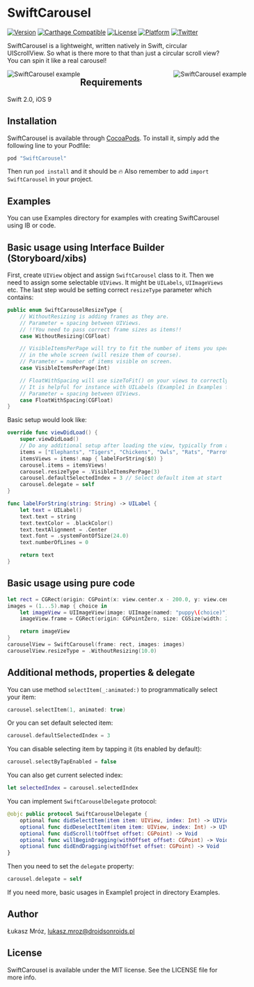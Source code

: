 # SwiftCarousel

[![Version](https://img.shields.io/cocoapods/v/SwiftCarousel.svg?style=flat)](http://cocoapods.org/pods/SwiftCarousel)
[![Carthage Compatible](https://img.shields.io/badge/Carthage-compatible-4BC51D.svg?style=flat)](https://github.com/Carthage/Carthage)
[![License](https://img.shields.io/cocoapods/l/SwiftCarousel.svg?style=flat)](http://cocoapods.org/pods/SwiftCarousel)
[![Platform](https://img.shields.io/cocoapods/p/SwiftCarousel.svg?style=flat)](http://cocoapods.org/pods/SwiftCarousel)
[![Twitter](https://img.shields.io/badge/twitter-@thesunshinejr-blue.svg?style=flat)](https://twitter.com/thesunshinejr)

SwiftCarousel is a lightweight, written natively in Swift, circular UIScrollView.
So what is there more to that than just a circular scroll view? You can spin it like a real carousel!

<p align="center">
<div style="width: 550px;margin: 0 auto;">
<img src="https://media.giphy.com/media/13AYJc6zZ870re/giphy.gif" alt="SwiftCarousel example" style="float: left;">
<img src="https://media.giphy.com/media/Mv8KJ3qxspXy0/giphy.gif" alt="SwiftCarousel example" style="float: right;">
</div>
</p>

## Requirements

Swift 2.0, iOS 9

## Installation

SwiftCarousel is available through [CocoaPods](http://cocoapods.org). To install
it, simply add the following line to your Podfile:

```ruby
pod "SwiftCarousel"
```

Then run `pod install` and it should be 🔥
Also remember to add `import SwiftCarousel` in your project.

## Examples
You can use Examples directory for examples with creating SwiftCarousel using IB or code.

## Basic usage using Interface Builder (Storyboard/xibs)

First, create `UIView` object and assign `SwiftCarousel` class to it.
Then we need to assign some selectable `UIViews`. It might be `UILabels`, `UIImageViews` etc.
The last step would be setting correct `resizeType` parameter which contains:

```swift
public enum SwiftCarouselResizeType {
    // WithoutResizing is adding frames as they are.
    // Parameter = spacing between UIViews.
    // !!You need to pass correct frame sizes as items!!
    case WithoutResizing(CGFloat)

    // VisibleItemsPerPage will try to fit the number of items you specify
    // in the whole screen (will resize them of course).
    // Parameter = number of items visible on screen.
    case VisibleItemsPerPage(Int)

    // FloatWithSpacing will use sizeToFit() on your views to correctly place images
    // It is helpful for instance with UILabels (Example1 in Examples folder).
    // Parameter = spacing between UIViews.
    case FloatWithSpacing(CGFloat)
}
```

Basic setup would look like:

```swift
override func viewDidLoad() {
    super.viewDidLoad()
    // Do any additional setup after loading the view, typically from a nib.
    items = ["Elephants", "Tigers", "Chickens", "Owls", "Rats", "Parrots", "Snakes"]
    itemsViews = items!.map { labelForString($0) }
    carousel.items = itemsViews!
    carousel.resizeType = .VisibleItemsPerPage(3)
    carousel.defaultSelectedIndex = 3 // Select default item at start
    carousel.delegate = self
}

func labelForString(string: String) -> UILabel {
    let text = UILabel()
    text.text = string
    text.textColor = .blackColor()
    text.textAlignment = .Center
    text.font = .systemFontOfSize(24.0)
    text.numberOfLines = 0

    return text
}
```

## Basic usage using pure code

```swift
let rect = CGRect(origin: CGPoint(x: view.center.x - 200.0, y: view.center.y - 100.0), size: CGSize(width: 400.0, height: 200.0))
images = (1...5).map { choice in
    let imageView = UIImageView(image: UIImage(named: "puppy\(choice)"))
    imageView.frame = CGRect(origin: CGPointZero, size: CGSize(width: 200.0, height: 200.0))

    return imageView
}
carouselView = SwiftCarousel(frame: rect, images: images)
carouselView.resizeType = .WithoutResizing(10.0)
```

## Additional methods, properties & delegate

You can use method `selectItem(_:animated:)` to programmatically select your item:
```swift
carousel.selectItem(1, animated: true)
```

Or you can set default selected item:
```swift
carousel.defaultSelectedIndex = 3
```

You can disable selecting item by tapping it (its enabled by default):
```swift
carousel.selectByTapEnabled = false
```

You can also get current selected index:
```swift
let selectedIndex = carousel.selectedIndex
```

You can implement `SwiftCarouselDelegate` protocol:
```swift
@objc public protocol SwiftCarouselDelegate {
    optional func didSelectItem(item item: UIView, index: Int) -> UIView?
    optional func didDeselectItem(item item: UIView, index: Int) -> UIView?
    optional func didScroll(toOffset offset: CGPoint) -> Void
    optional func willBeginDragging(withOffset offset: CGPoint) -> Void
    optional func didEndDragging(withOffset offset: CGPoint) -> Void
}
```

Then you need to set the `delegate` property:
```swift
carousel.delegate = self
```

If you need more, basic usages in Example1 project in directory Examples.

## Author

Łukasz Mróz, lukasz.mroz@droidsonroids.pl

## License

SwiftCarousel is available under the MIT license. See the LICENSE file for more info.
